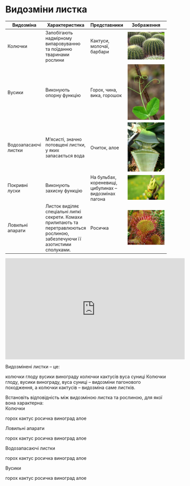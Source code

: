 
# Видозмiни листка

<table>
<thead>
<tr>
<th>Видозмiна</th>
<th>Характеристика</th>
<th>Представники</th>
<th>Зображення</th>
</tr>
</thead>
<tr>
<td>Колючки</td>
<td width="25%">Запобiгають надмiрному випаровуванню та поїданню тваринами рослини</td>
<td>Кактуси, молочаї, барбари</td>
<td width="30%"><img src="vid1.jpg"/></td>
</tr>
<tr>
<td>Вусики</td>
<td>Виконують опорну функцiю</td>
<td>Горох, чина, вика, горошок</td>
<td><img src="vid2.jpg"/></td>
</tr>
<tr>
<td>Водозапасаючi листки</td>
<td>М’ясистi, значно потовщенi листки, у яких запасається вода </td>
<td>Очиток, алое</td>
<td><img src="vid3.jpg"/></td>
</tr>
<tr>
<td>Покривнi луски</td>
<td>Виконують захисну функцiю</td>
<td>На бульбах, кореневищi, цибулинах – видозмiнах пагона</td> <td><img src="vid4.jpg"/></td>
<tr>
<td>Ловильнi апарати</td>
<td>Листок видiляє спецiальнi липкi секрети. Комахи прилипають та перетравлюються рослиною, забезпечуючи її азотистими сполуками.</td>
<td>Росичка</td>
<td><img src="vid5.jpg"/></td>
</tr>
</tbody>
</table>

<div class="fluidMedia">
<iframe align="center" width="560" height="315" src="https://www.youtube.com/embed/gXHszpQa_6s" frameborder="0" allowfullscreen></iframe>
</div>
<div class="popup">
</div>

<quiz>
<question text="">
    <p>Видозмінені листки – це:</p>
    <answer>колючки глоду</answer>
    <answer>вусики винограду</answer>
    <answer correct>колючки кактусів</answer>
    <answer>вуса суниці</answer>
    <explanation>
    Колючки глоду, вусики винограду, вуса суниці – видозміни пагонового походження, а колючки кактусів – видозміна саме листків.
    </explanation>
</question>

<question text="">
    <p>Встановiть вiдповiднiсть мiж видозмiною листка та рослиною, для якої вона характерна:<br>
    Колючки</p>
    <answer>горох</answer>
    <answer correct>кактус</answer>
    <answer>росичка</answer>
    <answer>виноград</answer>
    <answer>алое</answer>
</question>

<question text="">
    <p>Ловильнi апарати</p>
    <answer>горох</answer>
    <answer>кактус</answer>
    <answer correct>росичка</answer>
    <answer>виноград</answer>
    <answer>алое</answer>
</question>

<question text="">
    <p>Водозапасаючi листки</p>
    <answer>горох</answer>
    <answer>кактус</answer>
    <answer>росичка</answer>
    <answer>виноград</answer>
    <answer correct>алое</answer>
</question>

<question text="">
    <p>Вусики</p>
    <answer correct>горох</answer>
    <answer>кактус</answer>
    <answer>росичка</answer>
    <answer>виноград</answer>
    <answer>алое</answer>
</question>
</quiz>

   